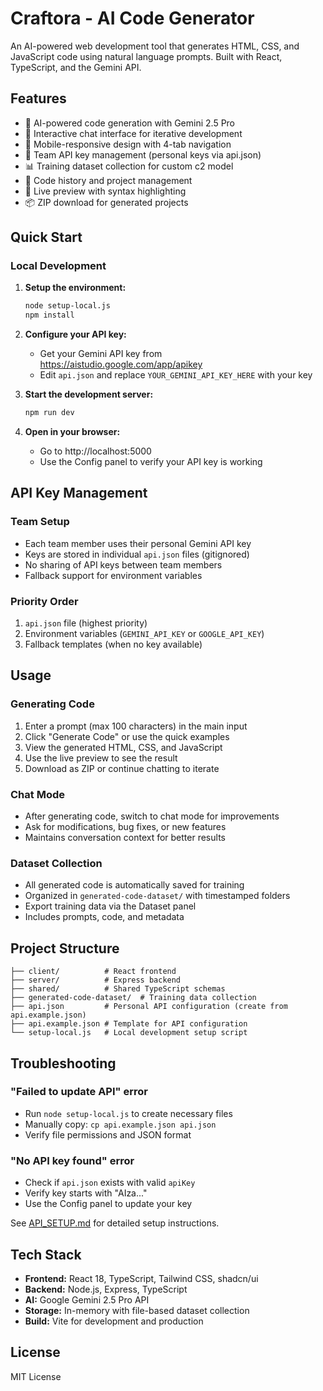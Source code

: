 # Craftora - AI Code Generator

An AI-powered web development tool that generates HTML, CSS, and JavaScript code using natural language prompts. Built with React, TypeScript, and the Gemini API.

## Features

- 🤖 AI-powered code generation with Gemini 2.5 Pro
- 💬 Interactive chat interface for iterative development  
- 📱 Mobile-responsive design with 4-tab navigation
- 👥 Team API key management (personal keys via api.json)
- 📊 Training dataset collection for custom c2 model
- 📁 Code history and project management
- 🎨 Live preview with syntax highlighting
- 📦 ZIP download for generated projects

## Quick Start

### Local Development

1. **Setup the environment:**
   ```bash
   node setup-local.js
   npm install
   ```

2. **Configure your API key:**
   - Get your Gemini API key from https://aistudio.google.com/app/apikey
   - Edit `api.json` and replace `YOUR_GEMINI_API_KEY_HERE` with your key

3. **Start the development server:**
   ```bash
   npm run dev
   ```

4. **Open in your browser:**
   - Go to http://localhost:5000
   - Use the Config panel to verify your API key is working



## API Key Management

### Team Setup
- Each team member uses their personal Gemini API key
- Keys are stored in individual `api.json` files (gitignored)
- No sharing of API keys between team members
- Fallback support for environment variables

### Priority Order
1. `api.json` file (highest priority)
2. Environment variables (`GEMINI_API_KEY` or `GOOGLE_API_KEY`)  
3. Fallback templates (when no key available)

## Usage

### Generating Code
1. Enter a prompt (max 100 characters) in the main input
2. Click "Generate Code" or use the quick examples
3. View the generated HTML, CSS, and JavaScript
4. Use the live preview to see the result
5. Download as ZIP or continue chatting to iterate

### Chat Mode
- After generating code, switch to chat mode for improvements
- Ask for modifications, bug fixes, or new features
- Maintains conversation context for better results

### Dataset Collection
- All generated code is automatically saved for training
- Organized in `generated-code-dataset/` with timestamped folders
- Export training data via the Dataset panel
- Includes prompts, code, and metadata

## Project Structure

```
├── client/          # React frontend
├── server/          # Express backend  
├── shared/          # Shared TypeScript schemas
├── generated-code-dataset/  # Training data collection
├── api.json         # Personal API configuration (create from api.example.json)
├── api.example.json # Template for API configuration
└── setup-local.js   # Local development setup script
```

## Troubleshooting

### "Failed to update API" error
- Run `node setup-local.js` to create necessary files
- Manually copy: `cp api.example.json api.json`
- Verify file permissions and JSON format

### "No API key found" error  
- Check if `api.json` exists with valid `apiKey`
- Verify key starts with "AIza..." 
- Use the Config panel to update your key

See [API_SETUP.md](./API_SETUP.md) for detailed setup instructions.

## Tech Stack

- **Frontend:** React 18, TypeScript, Tailwind CSS, shadcn/ui
- **Backend:** Node.js, Express, TypeScript
- **AI:** Google Gemini 2.5 Pro API
- **Storage:** In-memory with file-based dataset collection
- **Build:** Vite for development and production

## License

MIT License
